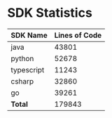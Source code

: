 # SDK Statistics

| SDK Name | Lines of Code |
| -------- | ------------- |
| java | 43801 |
| python | 52678 |
| typescript | 11243 |
| csharp | 32860 |
| go | 39261 |
| **Total** | 179843 |
